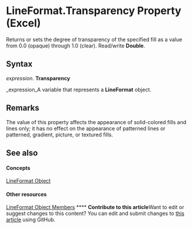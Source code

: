 
# LineFormat.Transparency Property (Excel)

Returns or sets the degree of transparency of the specified fill as a value from 0.0 (opaque) through 1.0 (clear). Read/write  **Double**.


## Syntax

 _expression_. **Transparency**

 _expression_A variable that represents a  **LineFormat** object.


## Remarks

The value of this property affects the appearance of solid-colored fills and lines only; it has no effect on the appearance of patterned lines or patterned, gradient, picture, or textured fills.


## See also


#### Concepts


 [LineFormat Object](13eca34b-adf7-ddd3-8c73-cc8b508c624a.md)
#### Other resources


 [LineFormat Object Members](71bf3e3a-1ee5-b4a9-96bf-fbdb81e81e42.md)
****   **Contribute to this article**Want to edit or suggest changes to this content? You can edit and submit changes to  [this article](https://github.com/jhershey00/VBA_Excel_Test/OpenXMLCon/articles/d2188be7-6720-46f6-9b09-33ea52507c7c.md) using GitHub.

